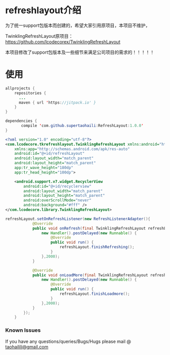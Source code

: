 # refreshlayout介绍

为了统一support包版本而创建的，希望大家引用原项目，本项目不维护，

TwinklingRefreshLayout原项目：https://github.com/lcodecorex/TwinklingRefreshLayout


本项目修改了support包版本及一些细节来满足公司项目的需求的！！！！！


# 使用
```java
allprojects {
    repositories {
	  ...
	  maven { url 'https://jitpack.io' }
    }
}

dependencies {
       compile 'com.github.supertaohaili:RefreshLayout:1.0.0'
}
```
```xml
<?xml version="1.0" encoding="utf-8"?>
<com.lcodecore.tkrefreshlayout.TwinklingRefreshLayout xmlns:android="http://schemas.android.com/apk/res/android"
    xmlns:app="http://schemas.android.com/apk/res-auto"
    android:id="@+id/refreshLayout"
    android:layout_width="match_parent"
    android:layout_height="match_parent"
    app:tr_wave_height="180dp"
    app:tr_head_height="100dp">

    <android.support.v7.widget.RecyclerView
        android:id="@+id/recyclerview"
        android:layout_width="match_parent"
        android:layout_height="match_parent"
        android:overScrollMode="never"
        android:background="#fff" />
</com.lcodecore.library.TwinklingRefreshLayout>
```
```java
refreshLayout.setOnRefreshListener(new RefreshListenerAdapter(){
            @Override
            public void onRefresh(final TwinklingRefreshLayout refreshLayout) {
                new Handler().postDelayed(new Runnable() {
                    @Override
                    public void run() {
                        refreshLayout.finishRefreshing();
                    }
                },2000);
            }

            @Override
            public void onLoadMore(final TwinklingRefreshLayout refreshLayout) {
                new Handler().postDelayed(new Runnable() {
                    @Override
                    public void run() {
                        refreshLayout.finishLoadmore();
                    }
                },2000);
            }
        });
    }
```


### Known Issues
If you have any questions/queries/Bugs/Hugs please mail @
taohailili@gmail.com